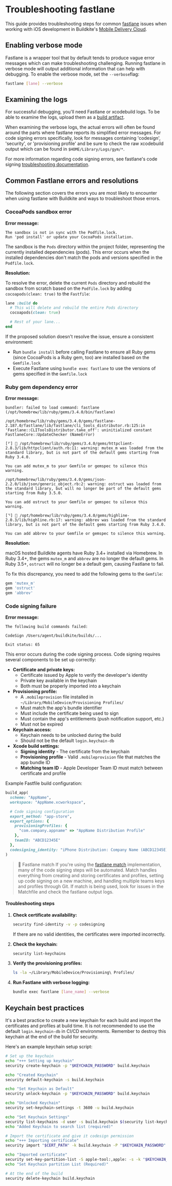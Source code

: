 # Troubleshooting fastlane

This guide provides troubleshooting steps for common [fastlane](https://docs.fastlane.tools/) issues when working with iOS development in Buildkite's [Mobile Delivery Cloud](/docs/pipelines/hosted-agents/mobile-delivery-cloud/getting-started).

## Enabling verbose mode

Fastlane is a wrapper tool that by default tends to produce vague error messages which can make troubleshooting challenging. Running fastlane in verbose mode will output additional information that can help with debugging. To enable the verbose mode, set the `--verbose`flag:

```bash
fastlane [lane] --verbose
```

## Examining the logs

For successful debugging, you'll need Fastlane or xcodebuild logs. To be able to examine the logs, upload them as a [build artifact](/docs/pipelines/configure/artifacts).

When examining the verbose logs, the actual errors will often be found around the parts where fastlane reports its simplified error messages. For code signing errors specifically, look for messages containing 'codesign', 'security', or 'provisioning profile' and be sure to check the raw xcodebuild output which can be found in `$HOME/Library/Logs/gym/*`.

For more information regarding code signing errors, see fastlane's code signing [troubleshooting documentation](https://docs.fastlane.tools/codesigning/troubleshooting/).

## Common Fastlane errors and resolutions

The following section covers the errors you are most likely to encounter when using fastlane with Buildkite and ways to troubleshoot those errors.

### CocoaPods sandbox error

**Error message:**

```
The sandbox is not in sync with the Podfile.lock.
Run 'pod install' or update your CocoaPods installation.
```

The sandbox is the `Pods` directory within the project folder, representing the currently installed dependencies (pods). This error occurs when the installed dependencies don't match the pods and versions specified in the `Podfile.lock`.

**Resolution:**

To resolve the error, delete the current `Pods` directory and rebuild the sandbox from scratch based on the `Podfile.lock` by adding `cocoapods(clean: true)` to the `Fastfile`:

```ruby
lane :build do
  # This will delete and rebuild the entire Pods directory
  cocoapods(clean: true)

  # Rest of your lane...
end
```

If the proposed solution doesn't resolve the issue, ensure a consistent environment:

- Run `bundle install` before calling Fastlane to ensure all Ruby gems (since CocoaPods is a Ruby gem, too) are installed based on the `Gemfile.lock`
- Execute Fastlane using `bundle exec fastlane` to use the versions of gems specified in the `Gemfile.lock`

### Ruby gem dependency error

**Error message:**

```
bundler: failed to load command: fastlane (/opt/homebrew/lib/ruby/gems/3.4.0/bin/fastlane)

/opt/homebrew/lib/ruby/gems/3.4.0/gems/fastlane-2.187.0/fastlane/lib/fastlane/cli_tools_distributor.rb:125:in 'Fastlane::CLIToolsDistributor.take_off': uninitialized constant FastlaneCore::UpdateChecker (NameError)

[⠋] 🚀 /opt/homebrew/lib/ruby/gems/3.4.0/gems/httpclient-2.8.3/lib/httpclient/auth.rb:11: warning: mutex_m was loaded from the standard library, but is not part of the default gems starting from Ruby 3.4.0.

You can add mutex_m to your Gemfile or gemspec to silence this warning.

/opt/homebrew/lib/ruby/gems/3.4.0/gems/json-2.2.0/lib/json/generic_object.rb:2: warning: ostruct was loaded from the standard library, but will no longer be part of the default gems starting from Ruby 3.5.0.

You can add ostruct to your Gemfile or gemspec to silence this warning.

[⠙] 🚀 /opt/homebrew/lib/ruby/gems/3.4.0/gems/highline-2.0.3/lib/highline.rb:17: warning: abbrev was loaded from the standard library, but is not part of the default gems starting from Ruby 3.4.0.

You can add abbrev to your Gemfile or gemspec to silence this warning.
```

**Resolution:**

macOS hosted Buildkite agents have Ruby 3.4+ installed via Homebrew. In Ruby 3.4+, the gems `mutex_m` and `abbrev` are no longer the default gems. In Ruby 3.5+, `ostruct` will no longer be a default gem, causing Fastlane to fail.

To fix this discrepancy, you need to add the following gems to the `Gemfile`:

```ruby
gem 'mutex_m'
gem 'ostruct'
gem 'abbrev'
```

### Code signing failure

**Error message:**

```
The following build commands failed:

CodeSign /Users/agent/buildkite/builds/...

Exit status: 65
```

This error occurs during the code signing process. Code signing requires several components to be set up correctly:

- **Certificate and private keys:**
  * Certificate issued by Apple to verify the developer's identity
  * Private key available in the keychain
  * Both must be properly imported into a keychain
- **Provisioning profile:**
  * A `.mobileprovision` file installed in `~/Library/MobileDevice/Provisioning Profiles/`
  * Must match the app's bundle identifier
  * Must include the certificate being used to sign
  * Must contain the app's entitlements (push notification support, etc.)
  * Must not be expired
- **Keychain access:**
  * Keychain needs to be unlocked during the build
  * Should not be the default `login.keychain-db`
- **Xcode build settings:**
  * **Signing identity** - The certificate from the keychain
  * **Provisioning profile** - Valid `.mobileprovision` file that matches the app bundle ID
  * **Matching team ID** - Apple Developer Team ID must match between certificate and profile

Example Fastfile build configuration:

```ruby
build_app(
  scheme: "AppName",
  workspace: "AppName.xcworkspace",

  # Code signing configuration
  export_method: "app-store",
  export_options: {
    provisioningProfiles: {
      "com.company.appname" => "AppName Distribution Profile"
    },
    teamID: "ABCD12345E"
  },
  codesigning_identity: "iPhone Distribution: Company Name (ABCD12345E)"
)
```

> 📘 Fastlane match
> If you're using the [fastlane match](https://docs.fastlane.tools/actions/match/) implementation, many of the code signing steps will be automated. Match handles everything from creating and storing certificates and profiles, setting up code signing on a new machine, and handling multiple teams keys and profiles through Git. If match is being used, look for issues in the Matchfile and check the fastlane output logs.

#### Troubleshooting steps

1. **Check certificate availability:**

    ```bash
    security find-identity -v -p codesigning
    ```

    If there are no valid identities, the certificates were imported incorrectly.

1. **Check the keychain:**

    ```bash
    security list-keychains
    ```

1. **Verify the provisioning profiles:**

    ```bash
    ls -la ~/Library/MobileDevice/Provisioning\ Profiles/
    ```

1. **Run Fastlane with verbose logging:**

    ```bash
    bundle exec fastlane [lane_name] --verbose
    ```

## Keychain best practices

It's a best practice to create a new keychain for each build and import the certificates and profiles at build time. It is not recommended to use the default `login.keychain-db` in CI/CD environments. Remember to destroy this keychain at the end of the build for security.

Here's an example keychain setup script:

```bash
# Set up the keychain
echo "+++ Setting up keychain"
security create-keychain -p "$KEYCHAIN_PASSWORD" build.keychain

echo "Created Keychain"
security default-keychain -s build.keychain

echo "Set Keychain as Default"
security unlock-keychain -p "$KEYCHAIN_PASSWORD" build.keychain

echo "Unlocked Keychain"
security set-keychain-settings -t 3600 -u build.keychain

echo "Set Keychain Settings"
security list-keychains -d user -s build.keychain $(security list-keychains -d user | sed 's/"//g')
echo "Added Keychain to search list (required)"

# Import the certificate and give it codesign permission
echo "+++ Importing certificate"
security import "$CERT_PATH" -k build.keychain -P "$KEYCHAIN_PASSWORD" -T /usr/bin/codesign

echo "Imported certificate"
security set-key-partition-list -S apple-tool:,apple: -s -k "$KEYCHAIN_PASSWORD" build.keychain
echo "Set Keychain partition List (Required)"

# At the end of the build
security delete-keychain build.keychain
```

